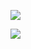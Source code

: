 ![](https://pic.superbed.cn/item/5e09b1a076085c3289b15044.jpg)

![](https://pic.superbed.cn/item/5e09b1af76085c3289b15698.jpg)



